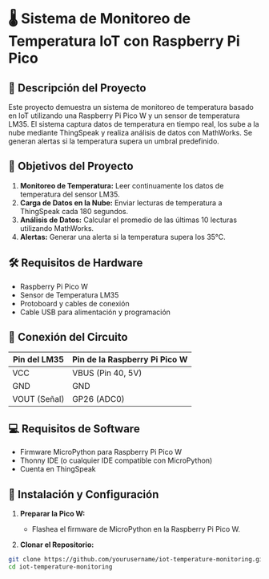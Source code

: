 # 🌡️ Sistema de Monitoreo de Temperatura IoT con Raspberry Pi Pico

## 📖 Descripción del Proyecto
Este proyecto demuestra un sistema de monitoreo de temperatura basado en IoT utilizando una Raspberry Pi Pico W y un sensor de temperatura LM35. El sistema captura datos de temperatura en tiempo real, los sube a la nube mediante ThingSpeak y realiza análisis de datos con MathWorks. Se generan alertas si la temperatura supera un umbral predefinido.

## 🎯 Objetivos del Proyecto
1. **Monitoreo de Temperatura:** Leer continuamente los datos de temperatura del sensor LM35.
2. **Carga de Datos en la Nube:** Enviar lecturas de temperatura a ThingSpeak cada 180 segundos.
3. **Análisis de Datos:** Calcular el promedio de las últimas 10 lecturas utilizando MathWorks.
4. **Alertas:** Generar una alerta si la temperatura supera los 35°C.

## 🛠️ Requisitos de Hardware
- Raspberry Pi Pico W
- Sensor de Temperatura LM35
- Protoboard y cables de conexión
- Cable USB para alimentación y programación

## 🔌 Conexión del Circuito
| Pin del LM35 | Pin de la Raspberry Pi Pico W |
|-------------|-------------------------------|
| VCC         | VBUS (Pin 40, 5V)             |
| GND         | GND                           |
| VOUT (Señal)| GP26 (ADC0)                   |

## 💻 Requisitos de Software
- Firmware MicroPython para Raspberry Pi Pico W
- Thonny IDE (o cualquier IDE compatible con MicroPython)
- Cuenta en ThingSpeak

## 🚀 Instalación y Configuración
1. **Preparar la Pico W:**
   - Flashea el firmware de MicroPython en la Raspberry Pi Pico W.

2. **Clonar el Repositorio:**
```bash
git clone https://github.com/yourusername/iot-temperature-monitoring.git
cd iot-temperature-monitoring
